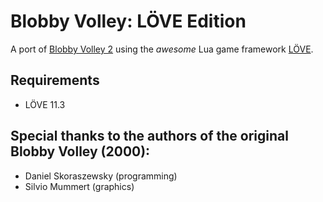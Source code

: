 # Blobby Volley: LÖVE Edition

A port of [Blobby Volley 2](https://github.com/danielknobe/blobbyvolley2) using the *awesome* Lua game framework [LÖVE](https://love2d.org/).

## Requirements
- LÖVE 11.3

## Special thanks to the authors of the original Blobby Volley (2000):
- Daniel Skoraszewsky (programming)
- Silvio Mummert (graphics)
